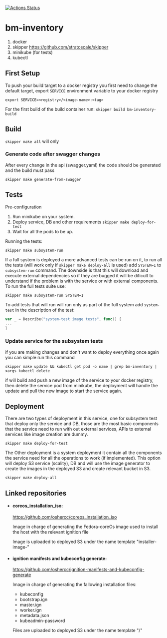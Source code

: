 [![Actions Status](https://github.com/filanov/bm-inventory/workflows/unit-test/badge.svg)](https://github.com/filanov/bm-inventory/actions)
# bm-inventory

1. docker
2. skipper https://github.com/stratoscale/skipper
3. minikube (for tests)
4. kubectl


## First Setup

To push your build target to a docker registry you first need to change the default target, export `SERVICE` environment variable to your docker registry

```shell script
export SERVICE=<registry>/<image-name>:<tag>
```

For the first build of the build container run:
`skipper build bm-inventory-build`

## Build

`skipper make all` will only

### Generate code after swagger changes

After every change in the api (swagger.yaml) the code should be generated and the build must pass

`skipper make generate-from-swagger`

## Tests
Pre-configuration
1. Run minikube on your system.
2. Deploy service, DB and other requirements `skipper make deploy-for-test`
3. Wait for all the pods to be up.

Running the tests:

`skipper make subsystem-run`

If a full system is deployed a more advanced tests can be run on it, to run all the tests (will work only if `skipper make deploy-all` is used) add `SYSTEM=1` to `subsystem-run` command. The downside is that this will download and execute external dependencies so if they are bugged it will be dificult to understand if the problem is with the service or with external components. To run the full tests suite use:

`skipper make subsystem-run SYSTEM=1`

To add tests that will run will run only as part of the full system add `system-test` in the description of the test:

```go
var _ = Describe("system-test image tests", func() {
...
}
```

### Update service for the subsystem tests

if you are making changes and don't want to deploy everything once again you can simple run this command

`skipper make update && kubectl get pod -o name | grep bm-inventory | xargs kubectl delete`

if will build and push a new image of the service to your docker registry, then delete the service pod from minikube, the deployment will handle the update and pull the new image to start the service again.

## Deployment

There are two types of deployment in this service, one for subsystem test that deploy only the service and DB, those are the most basic components that the service need to run with out external services, APIs to external services like image creation are dummy.

`skipper make deploy-for-test`

The Other deployment is a system deployment it contain all the components the service need for all the operations to work (if implemented).
This option will deploy S3 service (scality), DB and will use the image generator to create the images in the deployed S3 and create relevant bucket in S3.

`skipper make deploy-all`


##  Linked repositories 
* #### coreos_installation_iso:
    https://github.com/oshercc/coreos_installation_iso 

    Image in charge of generating the Fedora-coreOs image used to install the host with the relevant ignition file
    
    Image is uploaded to deployed S3 under the name template "installer-image-<cluster-id>"
* #### ignition manifests and kubeconfig generate:
    
    https://github.com/oshercc/ignition-manifests-and-kubeconfig-generate
    
    Image in charge of generating the fallowing installation files:
    * kubeconfig
    * bootstrap.ign
    * master.ign
    * worker.ign
    * metadata.json
    * kubeadmin-password
    
   Files are uploaded to deployed S3 under the name template  "<cluster-id>/<filenae>"
